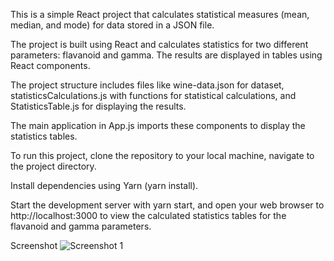 This is a simple React project that calculates statistical measures (mean, median, and mode) for data stored in a JSON file. 

The project is built using React and calculates statistics for two different parameters: flavanoid and gamma. The results are displayed in tables using React components.


 The project structure includes files like wine-data.json for dataset, statisticsCalculations.js with functions for statistical calculations, and StatisticsTable.js for displaying the results. 
 
 The main application in App.js imports these components to display the statistics tables. 
 
 To run this project, clone the repository to your local machine, navigate to the project directory.

 
Install dependencies using Yarn (yarn install). 


Start the development server with yarn start,
and open your web browser to http://localhost:3000 to view the calculated statistics tables for the flavanoid and gamma parameters.

Screenshot 
![Screenshot 1](screenshot1.jpg)
